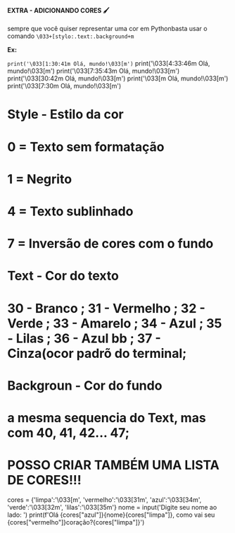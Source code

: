 #### EXTRA - ADICIONANDO CORES :paintbrush:
sempre que você quiser representar uma cor em Pythonbasta usar o comando `\033+[stylo:.text:.background+m`

**Ex:**

`print('\033[1:30:41m Olá, mundo!\033[m')`
print('\033[4:33:46m Olá, mundo!\033[m')
print('\033[7:35:43m Olá, mundo!\033[m')
print('\033[30:42m Olá, mundo!\033[m')
print('\033[m Olá, mundo!\033[m')
print('\033[7:30m Olá, mundo!\033[m')

# Style - Estilo da cor
# 0 = Texto sem formatação
# 1 = Negrito
# 4 = Texto sublinhado
# 7 = Inversão de cores com o fundo

# Text - Cor do texto
# 30 - Branco ; 31 - Vermelho ; 32 - Verde ; 33 - Amarelo ; 34 - Azul ; 35 - Lilas ; 36 - Azul bb ; 37 - Cinza(ocor padrõ do terminal;

# Backgroun - Cor do fundo
# a mesma sequencia do Text, mas com 40, 41, 42... 47;

# POSSO CRIAR TAMBÉM UMA LISTA DE CORES!!!
cores = {'limpa':'\033[m',
         'vermelho':'\033[31m',
         'azul':'\033[34m',
         'verde':'\033[32m',
         'lilas':'\033[35m'}
nome = input('Digite seu nome ao lado: ')
print(f'Olá {cores["azul"]}{nome}{cores["limpa"]}, como vai seu {cores["vermelho"]}coração?{cores["limpa"]}')
